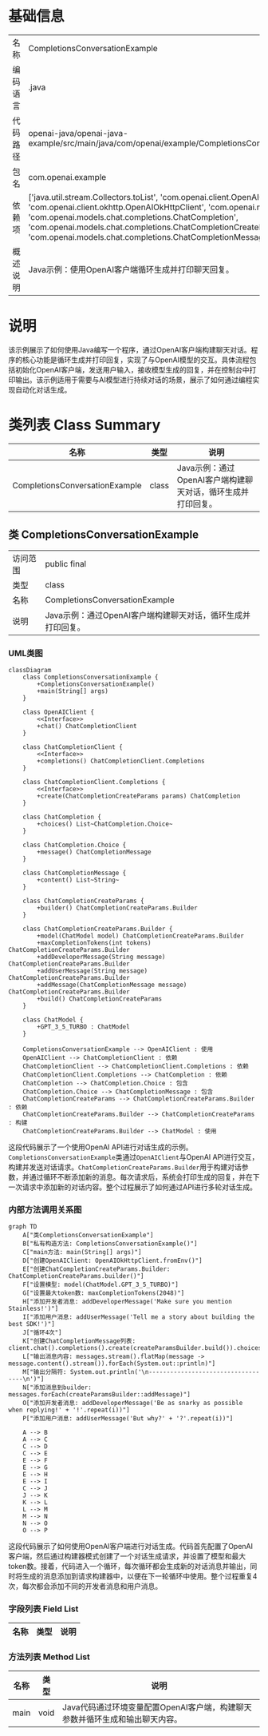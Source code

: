# 基础信息

|      |      |
|------|------|
| 名称 | CompletionsConversationExample |
| 编码语言 | .java |
| 代码路径 | openai-java/openai-java-example/src/main/java/com/openai/example/CompletionsConversationExample.java |
| 包名 | com.openai.example |
| 依赖项 | ['java.util.stream.Collectors.toList', 'com.openai.client.OpenAIClient', 'com.openai.client.okhttp.OpenAIOkHttpClient', 'com.openai.models.ChatModel', 'com.openai.models.chat.completions.ChatCompletion', 'com.openai.models.chat.completions.ChatCompletionCreateParams', 'com.openai.models.chat.completions.ChatCompletionMessage', 'java.util.List'] |
| 概述说明 | Java示例：使用OpenAI客户端循环生成并打印聊天回复。 |

# 说明

该示例展示了如何使用Java编写一个程序，通过OpenAI客户端构建聊天对话。程序的核心功能是循环生成并打印回复，实现了与OpenAI模型的交互。具体流程包括初始化OpenAI客户端，发送用户输入，接收模型生成的回复，并在控制台中打印输出。该示例适用于需要与AI模型进行持续对话的场景，展示了如何通过编程实现自动化对话生成。

# 类列表 Class Summary

| 名称   | 类型  | 说明 |
|-------|------|-------------|
| CompletionsConversationExample | class | Java示例：通过OpenAI客户端构建聊天对话，循环生成并打印回复。 |



## 类 CompletionsConversationExample

|      |      |
|------|------|
| 访问范围 | public final |
| 类型 | class |
| 名称 | CompletionsConversationExample |
| 说明 | Java示例：通过OpenAI客户端构建聊天对话，循环生成并打印回复。 |


### UML类图

```mermaid
classDiagram
    class CompletionsConversationExample {
        +CompletionsConversationExample()
        +main(String[] args)
    }

    class OpenAIClient {
        <<Interface>>
        +chat() ChatCompletionClient
    }

    class ChatCompletionClient {
        <<Interface>>
        +completions() ChatCompletionClient.Completions
    }

    class ChatCompletionClient.Completions {
        <<Interface>>
        +create(ChatCompletionCreateParams params) ChatCompletion
    }

    class ChatCompletion {
        +choices() List~ChatCompletion.Choice~
    }

    class ChatCompletion.Choice {
        +message() ChatCompletionMessage
    }

    class ChatCompletionMessage {
        +content() List~String~
    }

    class ChatCompletionCreateParams {
        +builder() ChatCompletionCreateParams.Builder
    }

    class ChatCompletionCreateParams.Builder {
        +model(ChatModel model) ChatCompletionCreateParams.Builder
        +maxCompletionTokens(int tokens) ChatCompletionCreateParams.Builder
        +addDeveloperMessage(String message) ChatCompletionCreateParams.Builder
        +addUserMessage(String message) ChatCompletionCreateParams.Builder
        +addMessage(ChatCompletionMessage message) ChatCompletionCreateParams.Builder
        +build() ChatCompletionCreateParams
    }

    class ChatModel {
        +GPT_3_5_TURBO : ChatModel
    }

    CompletionsConversationExample --> OpenAIClient : 使用
    OpenAIClient --> ChatCompletionClient : 依赖
    ChatCompletionClient --> ChatCompletionClient.Completions : 依赖
    ChatCompletionClient.Completions --> ChatCompletion : 依赖
    ChatCompletion --> ChatCompletion.Choice : 包含
    ChatCompletion.Choice --> ChatCompletionMessage : 包含
    ChatCompletionCreateParams --> ChatCompletionCreateParams.Builder : 依赖
    ChatCompletionCreateParams.Builder --> ChatCompletionCreateParams : 构建
    ChatCompletionCreateParams.Builder --> ChatModel : 使用
```

这段代码展示了一个使用OpenAI API进行对话生成的示例。`CompletionsConversationExample`类通过`OpenAIClient`与OpenAI API进行交互，构建并发送对话请求。`ChatCompletionCreateParams.Builder`用于构建对话参数，并通过循环不断添加新的消息。每次请求后，系统会打印生成的回复，并在下一次请求中添加新的对话内容。整个过程展示了如何通过API进行多轮对话生成。


### 内部方法调用关系图

```mermaid
graph TD
    A["类CompletionsConversationExample"]
    B["私有构造方法: CompletionsConversationExample()"]
    C["main方法: main(String[] args)"]
    D["创建OpenAIClient: OpenAIOkHttpClient.fromEnv()"]
    E["创建ChatCompletionCreateParams.Builder: ChatCompletionCreateParams.builder()"]
    F["设置模型: model(ChatModel.GPT_3_5_TURBO)"]
    G["设置最大token数: maxCompletionTokens(2048)"]
    H["添加开发者消息: addDeveloperMessage('Make sure you mention Stainless!')"]
    I["添加用户消息: addUserMessage('Tell me a story about building the best SDK!')"]
    J["循环4次"]
    K["创建ChatCompletionMessage列表: client.chat().completions().create(createParamsBuilder.build()).choices().stream().map(ChatCompletion.Choice::message).collect(toList())"]
    L["输出消息内容: messages.stream().flatMap(message -> message.content().stream()).forEach(System.out::println)"]
    M["输出分隔符: System.out.println('\n-----------------------------------\n')"]
    N["添加消息到builder: messages.forEach(createParamsBuilder::addMessage)"]
    O["添加开发者消息: addDeveloperMessage('Be as snarky as possible when replying!' + '!'.repeat(i))"]
    P["添加用户消息: addUserMessage('But why?' + '?'.repeat(i))"]

    A --> B
    A --> C
    C --> D
    C --> E
    E --> F
    E --> G
    E --> H
    E --> I
    C --> J
    J --> K
    K --> L
    L --> M
    M --> N
    N --> O
    O --> P
```

这段代码展示了如何使用OpenAI客户端进行对话生成。代码首先配置了OpenAI客户端，然后通过构建器模式创建了一个对话生成请求，并设置了模型和最大token数。接着，代码进入一个循环，每次循环都会生成新的对话消息并输出，同时将生成的消息添加到请求构建器中，以便在下一轮循环中使用。整个过程重复4次，每次都会添加不同的开发者消息和用户消息。

### 字段列表 Field List

| 名称  | 类型  | 说明 |
|-------|-------|------|

### 方法列表 Method List

| 名称  | 类型  | 说明 |
|-------|-------|------|
| main | void | Java代码通过环境变量配置OpenAI客户端，构建聊天参数并循环生成和输出聊天内容。 |




